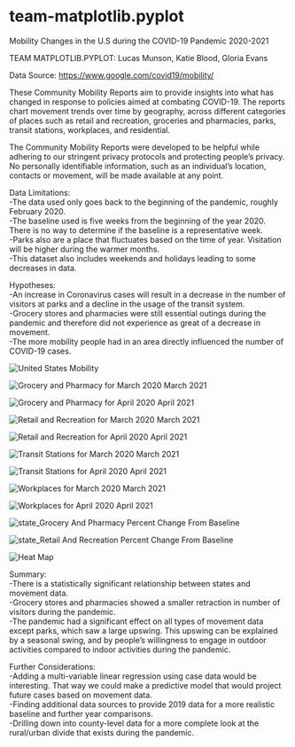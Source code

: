 # team-matplotlib.pyplot
Mobility Changes in the U.S during the COVID-19 Pandemic 2020-2021

TEAM MATPLOTLIB.PYPLOT: Lucas Munson, Katie  Blood, Gloria Evans

Data Source: https://www.google.com/covid19/mobility/ 

These Community Mobility Reports aim to provide insights into what has changed in response to policies aimed at combating COVID-19. The reports chart movement trends over time by geography, across different categories of places such as retail and recreation, groceries and pharmacies, parks, transit stations, workplaces, and residential.

The Community Mobility Reports were developed to be helpful while adhering to our stringent privacy protocols and protecting people’s privacy. No personally identifiable information, such as an individual’s location, contacts or movement, will be made available at any point.

Data Limitations:  
-The data used only goes back to the beginning of the pandemic, roughly February 2020.  
-The baseline used is five weeks from the beginning of the year 2020. There is no way to determine if the baseline is a representative week.   
-Parks also are a place that fluctuates based on the time of year. Visitation will be higher during the warmer months.   
-This dataset also includes weekends and holidays leading to some decreases in data. 


Hypotheses:  
-An increase in Coronavirus cases will result in a decrease in the number of visitors at parks and a decline in the usage of the transit system.  
-Grocery stores and pharmacies were still essential outings during the pandemic and therefore did not experience as great of a decrease in movement.  
-The more mobility people had in an area directly influenced the number of COVID-19 cases.

![United States Mobility](https://user-images.githubusercontent.com/77282780/117511350-8e58c880-af5b-11eb-9073-aea5a3b83a7e.png)

![Grocery and Pharmacy for March 2020   March 2021](https://user-images.githubusercontent.com/77282780/117511323-81d47000-af5b-11eb-895c-216274ba3e0e.png)

![Grocery and Pharmacy for April 2020   April 2021](https://user-images.githubusercontent.com/77282780/117511217-59e50c80-af5b-11eb-89ce-6438bb985162.png)

![Retail and Recreation for March 2020   March 2021](https://user-images.githubusercontent.com/77282780/117511398-a4ff1f80-af5b-11eb-80ce-74c1d589f5aa.png)

![Retail and Recreation for April 2020   April 2021](https://user-images.githubusercontent.com/77282780/117511408-a92b3d00-af5b-11eb-92d4-5d22b1698429.png)

![Transit Stations for March 2020   March 2021](https://user-images.githubusercontent.com/77282780/117511441-b9dbb300-af5b-11eb-80d8-6bca8cefb5ce.png)

![Transit Stations for April 2020   April 2021](https://user-images.githubusercontent.com/77282780/117511449-bd6f3a00-af5b-11eb-8a28-503bd28eada1.png)

![Workplaces for March 2020   March 2021](https://user-images.githubusercontent.com/77282780/117511466-c102c100-af5b-11eb-9319-0349f964eb93.png)

![Workplaces for April 2020   April 2021](https://user-images.githubusercontent.com/77282780/117511483-c5c77500-af5b-11eb-927c-ad256b40b05d.png)

![state_Grocery And Pharmacy Percent Change From Baseline](https://user-images.githubusercontent.com/77282780/117512146-0a074500-af5d-11eb-9502-8058ad8b8e92.png)

![state_Retail And Recreation Percent Change From Baseline](https://user-images.githubusercontent.com/77282780/117512180-1ab7bb00-af5d-11eb-90bf-5c31a72b384a.png)

![Heat Map](https://user-images.githubusercontent.com/77282780/117512232-3ae77a00-af5d-11eb-815c-60684d4cbf6c.png)


Summary:  
-There is a statistically significant relationship between states and movement data.   
-Grocery stores and pharmacies showed a smaller retraction in number of visitors during the pandemic.   
-The pandemic had a significant effect on all types of movement data except parks, which saw a large upswing. This upswing can be explained by a seasonal swing, and by people’s willingness to engage in outdoor activities compared to indoor activities during the pandemic.   


Further Considerations:  
-Adding a multi-variable linear regression using case data would be interesting. That way we could make a predictive model that would project future cases based on movement data.   
-Finding additional data sources to provide 2019 data for a more realistic baseline and further year comparisons.   
-Drilling down into county-level data for a more complete look at the rural/urban divide that exists during the pandemic.   












